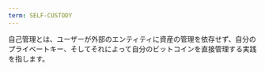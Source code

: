 ```yaml
---
term: SELF-CUSTODY
---
```


自己管理とは、ユーザーが外部のエンティティに資産の管理を依存せず、自分のプライベートキー、そしてそれによって自分のビットコインを直接管理する実践を指します。